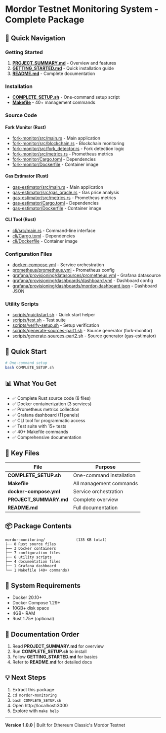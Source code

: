 # Mordor Testnet Monitoring System - Complete Package

## 📁 Quick Navigation

### Getting Started
1. **[PROJECT_SUMMARY.md](PROJECT_SUMMARY.md)** - Overview and features
2. **[GETTING_STARTED.md](GETTING_STARTED.md)** - Quick installation guide
3. **[README.md](README.md)** - Complete documentation

### Installation
- **[COMPLETE_SETUP.sh](COMPLETE_SETUP.sh)** - One-command setup script
- **[Makefile](Makefile)** - 40+ management commands

### Source Code

#### Fork Monitor (Rust)
- [fork-monitor/src/main.rs](fork-monitor/src/main.rs) - Main application
- [fork-monitor/src/blockchain.rs](fork-monitor/src/blockchain.rs) - Blockchain monitoring
- [fork-monitor/src/fork_detector.rs](fork-monitor/src/fork_detector.rs) - Fork detection logic
- [fork-monitor/src/metrics.rs](fork-monitor/src/metrics.rs) - Prometheus metrics
- [fork-monitor/Cargo.toml](fork-monitor/Cargo.toml) - Dependencies
- [fork-monitor/Dockerfile](fork-monitor/Dockerfile) - Container image

#### Gas Estimator (Rust)
- [gas-estimator/src/main.rs](gas-estimator/src/main.rs) - Main application
- [gas-estimator/src/gas_oracle.rs](gas-estimator/src/gas_oracle.rs) - Gas price analysis
- [gas-estimator/src/metrics.rs](gas-estimator/src/metrics.rs) - Prometheus metrics
- [gas-estimator/Cargo.toml](gas-estimator/Cargo.toml) - Dependencies
- [gas-estimator/Dockerfile](gas-estimator/Dockerfile) - Container image

#### CLI Tool (Rust)
- [cli/src/main.rs](cli/src/main.rs) - Command-line interface
- [cli/Cargo.toml](cli/Cargo.toml) - Dependencies
- [cli/Dockerfile](cli/Dockerfile) - Container image

### Configuration Files
- [docker-compose.yml](docker-compose.yml) - Service orchestration
- [prometheus/prometheus.yml](prometheus/prometheus.yml) - Prometheus config
- [grafana/provisioning/datasources/prometheus.yml](grafana/provisioning/datasources/prometheus.yml) - Grafana datasource
- [grafana/provisioning/dashboards/dashboard.yml](grafana/provisioning/dashboards/dashboard.yml) - Dashboard config
- [grafana/provisioning/dashboards/mordor-dashboard.json](grafana/provisioning/dashboards/mordor-dashboard.json) - Dashboard JSON

### Utility Scripts
- [scripts/quickstart.sh](scripts/quickstart.sh) - Quick start helper
- [scripts/test.sh](scripts/test.sh) - Test suite
- [scripts/verify-setup.sh](scripts/verify-setup.sh) - Setup verification
- [scripts/generate-sources-part1.sh](scripts/generate-sources-part1.sh) - Source generator (fork-monitor)
- [scripts/generate-sources-part2.sh](scripts/generate-sources-part2.sh) - Source generator (gas-estimator)

## 🚀 Quick Start

```bash
# One-command setup
bash COMPLETE_SETUP.sh
```

## 📊 What You Get

- ✅ Complete Rust source code (8 files)
- ✅ Docker containerization (3 services)
- ✅ Prometheus metrics collection
- ✅ Grafana dashboard (11 panels)
- ✅ CLI tool for programmatic access
- ✅ Test suite with 15+ tests
- ✅ 40+ Makefile commands
- ✅ Comprehensive documentation

## 🎯 Key Files

| File | Purpose |
|------|---------|
| **COMPLETE_SETUP.sh** | One-command installation |
| **Makefile** | All management commands |
| **docker-compose.yml** | Service orchestration |
| **PROJECT_SUMMARY.md** | Complete overview |
| **README.md** | Full documentation |

## 📦 Package Contents

```
mordor-monitoring/              (135 KB total)
├── 8 Rust source files
├── 3 Docker containers
├── 7 configuration files
├── 6 utility scripts
├── 4 documentation files
├── 1 Grafana dashboard
└── 1 Makefile (40+ commands)
```

## 🔧 System Requirements

- Docker 20.10+
- Docker Compose 1.29+
- 10GB+ disk space
- 4GB+ RAM
- Rust 1.75+ (optional)

## 📖 Documentation Order

1. Read **PROJECT_SUMMARY.md** for overview
2. Run **COMPLETE_SETUP.sh** to install
3. Follow **GETTING_STARTED.md** for basics
4. Refer to **README.md** for detailed docs

## 💡 Next Steps

1. Extract this package
2. `cd mordor-monitoring`
3. `bash COMPLETE_SETUP.sh`
4. Open http://localhost:3000
5. Explore with `make help`

---

**Version 1.0.0** | Built for Ethereum Classic's Mordor Testnet
